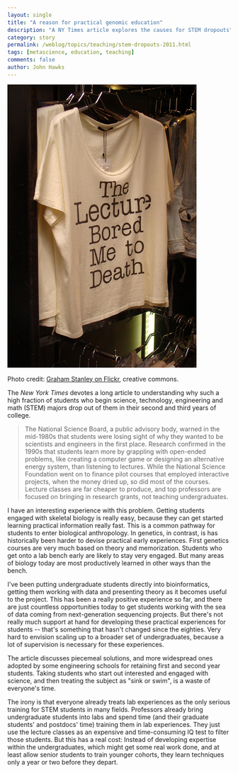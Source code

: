 ```yaml
---
layout: single 
title: "A reason for practical genomic education" 
description: "A NY Times article explores the causes for STEM dropouts" 
category: story
permalink: /weblog/topics/teaching/stem-dropouts-2011.html
tags: [metascience, education, teaching] 
comments: false 
author: John Hawks 
---
```


<div class="middle-picture">
<a href="http://www.flickr.com/photos/grahamstanley/4873402203/" title="The lecture bored me to death by blogefl, on Flickr"><img src="/graphics/lecture-bored-me-4873402203_654a2bb4a1_z.jpg" /></a>
<p class="caption">Photo credit: <a href="http://www.flickr.com/photos/grahamstanley/4873402203/" title="The lecture bored me to death by blogefl, on Flickr">Graham Stanley on Flickr</a>, creative commons.</p>

</div>

The <em>New York Times</em> devotes a long article to understanding why such a high fraction of students who begin science, technology, engineering and math (STEM) majors drop out of them in their second and third years of college. 

<blockquote>The National Science Board, a public advisory body, warned in the mid-1980s that students were losing sight of why they wanted to be scientists and engineers in the first place. Research confirmed in the 1990s that students learn more by grappling with open-ended problems, like creating a computer game or designing an alternative energy system, than listening to lectures. While the National Science Foundation went on to finance pilot courses that employed interactive projects, when the money dried up, so did most of the courses. Lecture classes are far cheaper to produce, and top professors are focused on bringing in research grants, not teaching undergraduates.</blockquote>

I have an interesting experience with this problem. Getting students engaged with skeletal biology is really easy, because they can get started learning practical information really fast. This is a common pathway for students to enter biological anthropology. In genetics, in contrast, is has historically been harder to devise practical early experiences. First genetics courses are very much based on theory and memorization. Students who get onto a lab bench early are likely to stay very engaged. But many areas of biology today are most productively learned in other ways than the bench. 

I've been putting undergraduate students directly into bioinformatics, getting them working with data and presenting theory as it becomes useful to the project. This has been a really positive experience so far, and there are just countless opportunities today to get students working with the sea of data coming from next-generation sequencing projects. But there's not really much support at hand for developing these practical experiences for students -- that's something that hasn't changed since the eighties. Very hard to envision scaling up to a broader set of undergraduates, because a lot of supervision is necessary for these experiences.  

The article discusses piecemeal solutions, and more widespread ones adopted by some engineering schools for retaining first and second year students. Taking students who start out interested and engaged with science, and then treating the subject as "sink or swim", is a waste of everyone's time. 

The irony is that everyone already treats lab experiences as the only serious training for STEM students in many fields. Professors already bring undergraduate students into labs and spend time (and their graduate students' and postdocs' time) training them in lab experiences. They just use the lecture classes as an expensive and time-consuming IQ test to filter those students. But this has a real cost: Instead of developing expertise within the undergraduates, which might get some real work done, and at least allow senior students to train younger cohorts, they learn techniques only a year or two before they depart. 


